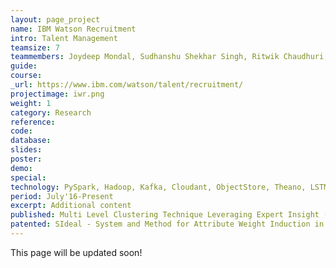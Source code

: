 ```yaml
---
layout: page_project
name: IBM Watson Recruitment
intro: Talent Management
teamsize: 7
teammembers: Joydeep Mondal, Sudhanshu Shekhar Singh, Ritwik Chaudhuri, Manish Kataria, Kushal Mukherjee, Gyana Parija
guide:
course:
_url: https://www.ibm.com/watson/talent/recruitment/
projectimage: iwr.png
weight: 1
category: Research
reference:
code:
database: 
slides: 
poster: 
demo: 
special:
technology: PySpark, Hadoop, Kafka, Cloudant, ObjectStore, Theano, LSTM
period: July'16-Present
excerpt: Additional content
published: Multi Level Clustering Technique Leveraging Expert Insight (JSM 2017) <br> Similarity Computation Exploiting The Semantic And Syntactic Inherent Structure Among Job Titles (ICSOC 2017)
patented: SIdeal - System and Method for Attribute Weight Induction in a Multiple Recruiter Setting Exploiting Public Goods Games Framework <br> System and Method to produce Generalized Representation of Job Description Documents and Calculate Similarity using the Representation in Recruitment Domain
---
```

This page will be updated soon!